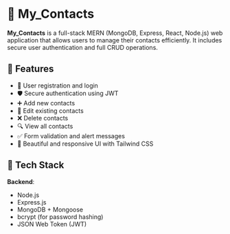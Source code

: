 # 📇 My_Contacts

**My_Contacts** is a full-stack MERN (MongoDB, Express, React, Node.js) web application that allows users to manage their contacts efficiently. It includes secure user authentication and full CRUD operations.

## 🚀 Features

- 🔐 User registration and login
- 🛡️ Secure authentication using JWT
- ➕ Add new contacts
- 📝 Edit existing contacts
- ❌ Delete contacts
- 🔍 View all contacts
- ✅ Form validation and alert messages
- 🎨 Beautiful and responsive UI with Tailwind CSS

## 🧱 Tech Stack

**Backend**:
- Node.js
- Express.js
- MongoDB + Mongoose
- bcrypt (for password hashing)
- JSON Web Token (JWT)



